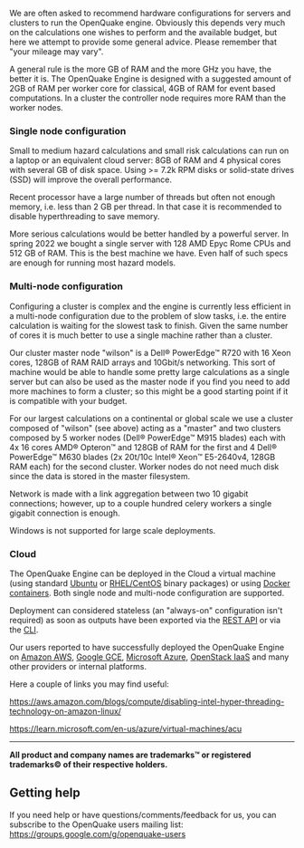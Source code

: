 We are often asked to recommend hardware configurations for servers and clusters to run the OpenQuake engine.  Obviously this depends very much on the calculations one wishes to perform and the available budget, but here we attempt to provide some general advice. Please remember that "your mileage may vary".

A general rule is the more GB of RAM and the more GHz you have, the better it is. The OpenQuake Engine is designed with a suggested amount of 2GB of RAM per worker core for classical, 4GB of RAM for event based computations. In a cluster the controller node requires more RAM than the worker nodes.

### Single node configuration

Small to medium hazard calculations and small risk calculations can run on a laptop or an equivalent cloud server: 8GB of RAM and 4  physical cores with several GB of disk space. Using >= 7.2k RPM disks or solid-state drives (SSD) will improve the overall performance.

Recent processor have a large number of threads but often not enough
memory, i.e. less than 2 GB per thread. In that case it is recommended to
disable hyperthreading to save memory.

More serious calculations would be better handled by a powerful server. In spring 2022 we bought a single server with 128 AMD Epyc Rome CPUs and 512 GB of RAM. This is the best machine we have. Even half of such specs are enough for running most hazard models.

### Multi-node configuration

Configuring a cluster is complex and the engine is currently less efficient in a multi-node configuration due to the problem of slow tasks, i.e. the entire calculation is waiting for the slowest task to
finish. Given the same number of cores it is much better to use a single machine rather than a cluster.

Our cluster master node "wilson" is a Dell® PowerEdge™ R720 with 16 Xeon cores, 128GB of RAM RAID arrays and 10Gbit/s networking. This sort of machine would be able to handle some pretty large calculations as a single server but can also be used as the master node if you find you need to add more machines to form a cluster; so this might be a good starting point if it is compatible with your budget.

For our largest calculations on a continental or global scale we use a cluster composed of "wilson" (see above) acting as a "master" and two clusters composed by 5 worker nodes (Dell® PowerEdge™ M915 blades) each with 4x 16 cores AMD® Opteron™ and 128GB of RAM for the first and 4 Dell® PowerEdge™ M630 blades (2x 20t/10c Intel® Xeon™ E5-2640v4, 128GB RAM each) for the second cluster.  Worker nodes do not need much disk since the data is stored in the master filesystem.

Network is made with a link aggregation between two 10 gigabit connections; however, up to a couple hundred celery workers a single gigabit connection is enough.

Windows is not supported for large scale deployments.

### Cloud

The OpenQuake Engine can be deployed in the Cloud a virtual machine (using standard [Ubuntu](installing/ubuntu.md) or [RHEL/CentOS](installing/rhel.md) binary packages) or using [Docker containers](installing/docker.md). Both single node and multi-node configuration are supported.

Deployment can considered stateless (an "always-on" configuration isn't required) as soon as outputs have been exported via the [REST API](running/server.md) or via the [CLI](running/unix.md).

Our users reported to have successfully deployed the OpenQuake Engine on [Amazon AWS](https://aws.amazon.com/), [Google GCE](https://cloud.google.com/compute/), [Microsoft Azure](https://azure.microsoft.com/), [OpenStack IaaS](https://www.openstack.org/) and many other providers or internal platforms.

Here a couple of links you may find useful:

https://aws.amazon.com/blogs/compute/disabling-intel-hyper-threading-technology-on-amazon-linux/

https://learn.microsoft.com/en-us/azure/virtual-machines/acu

***

**All product and company names are trademarks™ or registered trademarks© of their respective holders.**

## Getting help
If you need help or have questions/comments/feedback for us, you can subscribe to the OpenQuake users mailing list: https://groups.google.com/g/openquake-users
